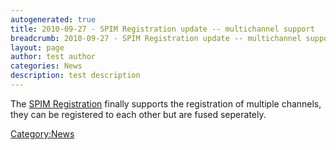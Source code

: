 ```yaml
---
autogenerated: true
title: 2010-09-27 - SPIM Registration update -- multichannel support
breadcrumb: 2010-09-27 - SPIM Registration update -- multichannel support
layout: page
author: test author
categories: News
description: test description
---
```


The [SPIM Registration](SPIM_Registration "wikilink") finally supports the registration of multiple channels, they can be registered to each other but are fused seperately.

[Category:News](Category_News "wikilink")

